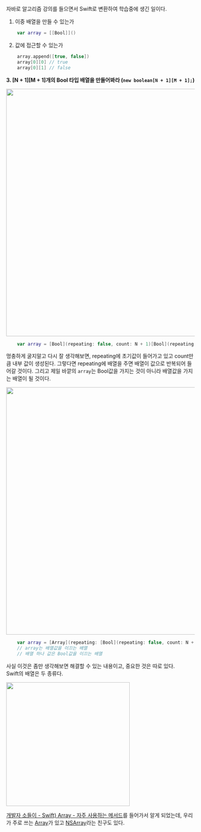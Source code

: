 자바로 알고리즘 강의를 들으면서 Swift로 변환하여 학습중에 생긴 일이다.

1. 이중 배열을 만들 수 있는가
```swift
    var array = [[Bool]]()
````

2. 값에 접근할 수 있는가
```swift
    array.append([true, false])
    array[0][0] // true
    array[0][1] // false
````

**3. [N + 1][M + 1]개의 Bool 타입 배열을 만들어봐라 (`new boolean[N + 1][M + 1];`)**

<img width="660" src="https://instablank.com/files/jjalbox/2022/12/20221225_63a85788bd6b0.gif">

```swift
    var array = [Bool](repeating: false, count: N + 1)[Bool](repeating: false, count: M + 1) // 되겠냐???????
```

멍충하게 굴지말고 다시 잘 생각해보면, repeating에 초기값이 들어가고 있고 count만큼 내부 값이 생성된다. 그렇다면 repeating에 배열을 주면 배열이 값으로 반복되어 들어갈 것이다. 그리고 제일 바깥의 `array`는 Bool값을 가지는 것이 아니라 배열값을 가지는 배열이 될 것이다.

<img width="660" src="https://github.com/user-attachments/assets/d50d9f77-d8e9-4f4b-ab73-788e417f87e1">

```swift
    var array = [Array](repeating: [Bool](repeating: false, count: N + 1) , count: M + 1)
    // array는 배열값을 이끄는 배열
    // 배열 하나 값은 Bool값을 이끄는 배열
```

사실 이것은 좀만 생각해보면 해결할 수 있는 내용이고, 중요한 것은 따로 있다.  
Swift의 배열은 두 종류다.

<img width="330" src="https://jjal.today/data/file/gallery/654829062_X2LwgRiA_d2e8852841b7b8e011406e2f6394981d56d217e7.jpeg">

[개발자 소들이 - Swift) Array - 자주 사용하는 메서드](https://babbab2.tistory.com/92)를 들어가서 알게 되었는데, 우리가 주로 쓰는 [Array](https://developer.apple.com/documentation/swift/array)가 있고 [NSArray](https://developer.apple.com/documentation/foundation/nsarray)라는 친구도 있다.

